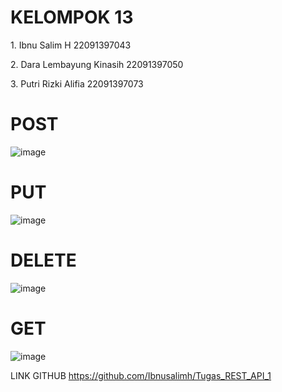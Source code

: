 <h1>KELOMPOK 13</h1>
<p>1.  Ibnu Salim H  22091397043</p>
<p>2.  Dara Lembayung Kinasih  22091397050</p>
<p>3.  Putri Rizki Alifia	22091397073</p>


<h1>POST</h1>

![image](https://github.com/Ibnusalimh/Tugas_REST_API_1/assets/124503792/f729fff3-79c8-4d57-9f85-29b1a37e4527)

<h1>PUT</h1>

![image](https://github.com/Ibnusalimh/Tugas_REST_API_1/assets/124503792/ea70f105-9a2c-4b27-a079-753d6188f211)

<h1>DELETE</h1>

![image](https://github.com/Ibnusalimh/Tugas_REST_API_1/assets/124503792/42e53bf7-b68e-406e-82ec-e742a322f266)

<h1>GET</h1>

![image](https://github.com/Ibnusalimh/Tugas_REST_API_1/assets/124503792/544cb030-8b41-408d-9a17-4e0758b09ef6)

LINK GITHUB
https://github.com/Ibnusalimh/Tugas_REST_API_1

